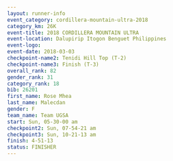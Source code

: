 ```yaml
---
layout: runner-info 
event_category: cordillera-mountain-ultra-2018 
category_km: 26K 
event-title: 2018 CORDILLERA MOUNTAIN ULTRA 
event-location: Dalupirip Itogon Benguet Philippines 
event-logo: 
event-date: 2018-03-03 
checkpoint-name2: Tenidi Hill Top (T-2) 
checkpoint-name3: Finish (T-3) 
overall_rank: 82
gender_rank: 31
category_rank: 18
bib: 26201
first_name: Rose Mhea
last_name: Malecdan
gender: F
team_name: Team UGSA
start: Sun, 05-30-00 am
checkpoint2: Sun, 07-54-21 am
checkpoint3: Sun, 10-21-13 am
finish: 4-51-13
status: FINISHER
---
```

